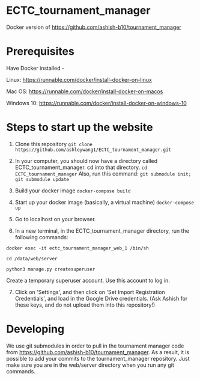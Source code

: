 # ECTC_tournament_manager
Docker version of https://github.com/ashish-b10/tournament_manager

# Prerequisites
Have Docker installed -

Linux: https://runnable.com/docker/install-docker-on-linux

Mac OS: https://runnable.com/docker/install-docker-on-macos 

Windows 10: https://runnable.com/docker/install-docker-on-windows-10

# Steps to start up the website
1) Clone this repository
```git clone https://github.com/ashleywang1/ECTC_tournament_manager.git```


2) In your computer, you should now have a directory called ECTC_tournament_manager. cd into that directory.
```cd ECTC_tournament_manager```
Also, run this command:
```git submodule init; git submodule update```

3) Build your docker image
```docker-compose build```

4) Start up your docker image (basically, a virtual machine)
```docker-compose up```

5) Go to localhost on your browser.

6) In a new terminal, in the ECTC_tournament_manager directory, run the following commands:

```docker exec -it ectc_tournament_manager_web_1 /bin/sh```

```cd /data/web/server```

```python3 manage.py createsuperuser```

Create a temporary superuser account. Use this account to log in.

7) Click on 'Settings', and then click on 'Set Import Registration Credentials', and load in the Google Drive credentials. (Ask Ashish for these keys, and do not upload them into this repository!)

# Developing

We use git submodules in order to pull in the tournament manager code from https://github.com/ashish-b10/tournament_manager. As a result, it is possible to add your commits to the tournament_manager repository. Just make sure you are in the web/server directory when you run any git commands.
